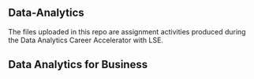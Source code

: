 ## Data-Analytics
The files uploaded in this repo are assignment activities produced during the Data Analytics Career Accelerator with LSE.

## Data Analytics for Business



